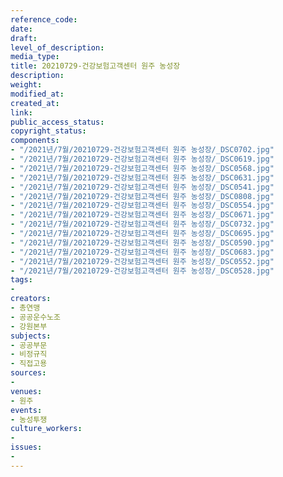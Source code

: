 ```yaml
---
reference_code: 
date: 
draft: 
level_of_description: 
media_type: 
title: 20210729-건강보험고객센터 원주 농성장
description: 
weight: 
modified_at: 
created_at: 
link: 
public_access_status: 
copyright_status: 
components:
- "/2021년/7월/20210729-건강보험고객센터 원주 농성장/_DSC0702.jpg"
- "/2021년/7월/20210729-건강보험고객센터 원주 농성장/_DSC0619.jpg"
- "/2021년/7월/20210729-건강보험고객센터 원주 농성장/_DSC0568.jpg"
- "/2021년/7월/20210729-건강보험고객센터 원주 농성장/_DSC0631.jpg"
- "/2021년/7월/20210729-건강보험고객센터 원주 농성장/_DSC0541.jpg"
- "/2021년/7월/20210729-건강보험고객센터 원주 농성장/_DSC0808.jpg"
- "/2021년/7월/20210729-건강보험고객센터 원주 농성장/_DSC0554.jpg"
- "/2021년/7월/20210729-건강보험고객센터 원주 농성장/_DSC0671.jpg"
- "/2021년/7월/20210729-건강보험고객센터 원주 농성장/_DSC0732.jpg"
- "/2021년/7월/20210729-건강보험고객센터 원주 농성장/_DSC0695.jpg"
- "/2021년/7월/20210729-건강보험고객센터 원주 농성장/_DSC0590.jpg"
- "/2021년/7월/20210729-건강보험고객센터 원주 농성장/_DSC0683.jpg"
- "/2021년/7월/20210729-건강보험고객센터 원주 농성장/_DSC0552.jpg"
- "/2021년/7월/20210729-건강보험고객센터 원주 농성장/_DSC0528.jpg"
tags:
- 
creators:
- 총연맹
- 공공운수노조
- 강원본부
subjects:
- 공공부문
- 비정규직
- 직접고용
sources:
- 
venues:
- 원주
events:
- 농성투쟁
culture_workers:
- 
issues:
- 
---
```

